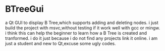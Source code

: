 # BTreeGui
a Qt GUI to display B Tree,which supports adding and deleting nodes. 
i just build the project with msvc,without testing if it work well with gcc or mingw.
i think this can  help the beginner to learn how a B Tree is created and tranformed.
i do it just because i do not find any projects link it online.
i am just a student and new to Qt,excuse some ugly codes. 
 
